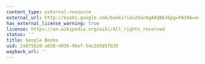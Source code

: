 ```yaml
---
content_type: external-resource
external_url: http://books.google.com/books?id=2VarAgAAQBAJ&pg=PA166=onepage
has_external_license_warning: true
license: https://en.wikipedia.org/wiki/All_rights_reserved
status: ''
title: Google Books
uid: 2a875b20-a650-4036-9bef-54c2d585fb35
wayback_url: ''
---
```

